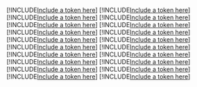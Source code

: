 [!INCLUDE[Include a token here](refs1539147756601/r1.md)]
[!INCLUDE[Include a token here](refs1539147756601/r2.md)]
[!INCLUDE[Include a token here](refs1539147756601/r3.md)]
[!INCLUDE[Include a token here](refs1539147756601/r4.md)]
[!INCLUDE[Include a token here](refs1539147756601/r5.md)]
[!INCLUDE[Include a token here](refs1539147756601/r6.md)]
[!INCLUDE[Include a token here](refs1539147756601/r7.md)]
[!INCLUDE[Include a token here](refs1539147756601/r8.md)]
[!INCLUDE[Include a token here](refs1539147756601/r9.md)]
[!INCLUDE[Include a token here](refs1539147756601/r10.md)]
[!INCLUDE[Include a token here](refs1539147756601/r11.md)]
[!INCLUDE[Include a token here](refs1539147756601/r12.md)]
[!INCLUDE[Include a token here](refs1539147756601/r13.md)]
[!INCLUDE[Include a token here](refs1539147756601/r14.md)]
[!INCLUDE[Include a token here](refs1539147756601/r15.md)]
[!INCLUDE[Include a token here](refs1539147756601/r16.md)]
[!INCLUDE[Include a token here](refs1539147756601/r17.md)]
[!INCLUDE[Include a token here](refs1539147756601/r18.md)]
[!INCLUDE[Include a token here](refs1539147756601/r19.md)]
[!INCLUDE[Include a token here](refs1539147756601/r20.md)]